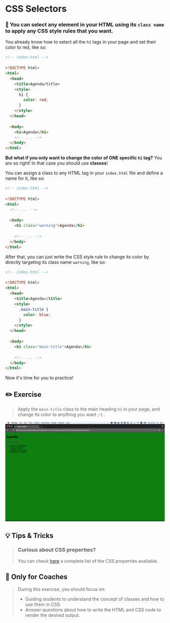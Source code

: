 # CSS Selectors

### 🌟 You can select any element in your HTML using its `class name` to apply any CSS style rules that you want.

You already know how to select all the `h1` tags in your page and set their color to red, like so:

```html
<!-- index.html -->

<!DOCTYPE html>
<html>
  <head>
    <title>Agenda/title>
    <style>
      h1 {
        color: red;
      }
    </style>
  </head>

  <body>
    <h1>Agenda</h1>
    <!-- ... -->
  </body>
</html>
```

**But what if you only want to change the color of ONE specific `h1` tag?** You are so right! In that case you should use **classes**!

You can assign a class to any HTML tag in your `index.html` file and define a name for it, like so:

```html
<!-- index.html -->

<!DOCTYPE html>
<html>
  <!-- ... -->

  <body>
    <h1 class="warning">Agenda</h1>

    <!-- ... -->
  </body>
</html>
```

After that, you can just write the CSS style rule to change its color by directly targeting its class name `warning`, like so:

```html
<!-- index.html -->

<!DOCTYPE html>
<html>
  <head>
    <title>Agenda</title>
    <style>
      .main-title {
        color: blue;
      }
    </style>
  </head>

  <body>
    <h1 class="main-title">Agenda</h1>

    <!-- ... -->
  </body>
</html>
```

Now it's time for you to practice!

## ✏️ Exercise

> Apply the `main-title` class to the main heading `h1` in your page, and change its color to anything you want ;-) .

![](https://raw.githubusercontent.com/Codaisseur/taste-of-code-balloon-game/master/Screenshots/css_classes.png)



## 💡 Tips & Tricks

> ### Curious about CSS properties?
>
> You can check [here](http://www.w3schools.com/cssref/default.asp) a complete list of the CSS properties available.




## 🎩 Only for Coaches

> During this exercise, you should focus on:
>
> + Guiding students to understand the concept of classes and how to use them in CSS.
> + Answer questions about how to write the HTML and CSS code to render the desired output.
